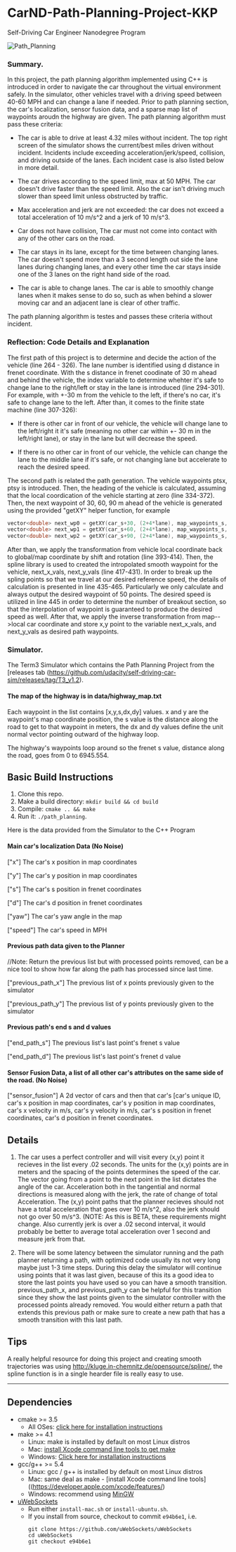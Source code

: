 # CarND-Path-Planning-Project-KKP
Self-Driving Car Engineer Nanodegree Program

[image1]: PP5.png 

![Path_Planning][image1]

### Summary.
In this project, the path planning algorithm implemented using C++ is introduced in order to navigate the car throughout the virtual environment safely. In the simulator, other vehicles travel with a driving speed between 40-60 MPH and can change a lane if needed. Prior to path planning section, the car's localization, sensor fusion data, and a sparse map list of waypoints aroudn the highway are given. The path planning algorithm must pass these criteria:

- The car is able to drive at least 4.32 miles without incident. The top right screen of the simulator shows the current/best miles driven without incident. Incidents include exceeding acceleration/jerk/speed, collision, and driving outside of the lanes. Each incident case is also listed below in more detail.

- The car drives according to the speed limit, max at 50 MPH. The car doesn't drive faster than the speed limit. Also the car isn't driving much slower than speed limit unless obstructed by traffic.

- Max acceleration and jerk are not exceeded: the car does not exceed a total acceleration of 10 m/s^2 and a jerk of 10 m/s^3.

- Car does not have collision, The car must not come into contact with any of the other cars on the road.

- The car stays in its lane, except for the time between changing lanes. The car doesn't spend more than a 3 second length out side the lane lanes during changing lanes, and every other time the car stays inside one of the 3 lanes on the right hand side of the road.

- The car is able to change lanes. The car is able to smoothly change lanes when it makes sense to do so, such as when behind a slower moving car and an adjacent lane is clear of other traffic.

The path planning algorithm is testes and passes these criteria without incident. 

### Reflection: Code Details and Explanation

The first path of this project is to determine and decide the action of the vehicle (line 264 - 326). The lane number is identified using d distance in frenet coordinate. With the s distance in frenet coodinate of 30 m ahead and behind the vehicle, the index variable to determine whehter it's safe to change lane to the right/left or stay in the lane is introduced (line 294-301). For example, with +-30 m from the vehicle to the left, if there's no car, it's safe to change lane to the left. After than, it comes to the finite state machine (line 307-326):

- If there is other car in front of our vehicle, the vehicle will change lane to the left/right it it's safe (meaning no other car within +- 30 m in the left/right lane), or stay in the lane but will decrease the speed.

- If there is no other car in front of our vehicle, the vehicle can change the lane to the middle lane if it's safe, or not changing lane but accelerate to reach the desired speed.

The second path is related the path generation. The vehicle waypoints ptsx, ptsy is introduced. Then, the heading of the vehicle is calculated, assuming that the local coordication of the vehicle starting at zero (line 334-372). Then, the next waypoint of 30, 60, 90 m ahead of the vehicle is generated using the provided "getXY" helper function, for example 
```cpp
vector<double> next_wp0 = getXY(car_s+30, (2+4*lane), map_waypoints_s, map_waypoints_x, map_waypoints_y);
vector<double> next_wp1 = getXY(car_s+60, (2+4*lane), map_waypoints_s, map_waypoints_x, map_waypoints_y);
vector<double> next_wp2 = getXY(car_s+90, (2+4*lane), map_waypoints_s, map_waypoints_x, map_waypoints_y);  
```
After than, we apply the transformation from vehicle local coordinate back to global/map coordinate by shift and rotation (line 393-414). Then, the spline library is used to created the intropolated smooth waypoint for the vehicle, next_x_vals, next_y_vals (line 417-431). In order to break up the spling points so that we travel at our desired reference speed, the details of calculation is presented in line 435-465. Particularly we only calculate and always output the desired waypoint of 50 points. The desired speed is utilized in line 445 in order to determine the number of breakout section, so that the interpolation of waypoint is guaranteed to produce the desired speed as well. After that, we apply the inverse transformation from map-->local car coordinate and store x,y point to the variable next_x_vals, and next_y_vals as desired path waypoints.


### Simulator.
The Term3 Simulator which contains the Path Planning Project from the [releases tab (https://github.com/udacity/self-driving-car-sim/releases/tag/T3_v1.2).


#### The map of the highway is in data/highway_map.txt
Each waypoint in the list contains  [x,y,s,dx,dy] values. x and y are the waypoint's map coordinate position, the s value is the distance along the road to get to that waypoint in meters, the dx and dy values define the unit normal vector pointing outward of the highway loop.

The highway's waypoints loop around so the frenet s value, distance along the road, goes from 0 to 6945.554.

## Basic Build Instructions

1. Clone this repo.
2. Make a build directory: `mkdir build && cd build`
3. Compile: `cmake .. && make`
4. Run it: `./path_planning`.

Here is the data provided from the Simulator to the C++ Program

#### Main car's localization Data (No Noise)

["x"] The car's x position in map coordinates

["y"] The car's y position in map coordinates

["s"] The car's s position in frenet coordinates

["d"] The car's d position in frenet coordinates

["yaw"] The car's yaw angle in the map

["speed"] The car's speed in MPH

#### Previous path data given to the Planner

//Note: Return the previous list but with processed points removed, can be a nice tool to show how far along
the path has processed since last time. 

["previous_path_x"] The previous list of x points previously given to the simulator

["previous_path_y"] The previous list of y points previously given to the simulator

#### Previous path's end s and d values 

["end_path_s"] The previous list's last point's frenet s value

["end_path_d"] The previous list's last point's frenet d value

#### Sensor Fusion Data, a list of all other car's attributes on the same side of the road. (No Noise)

["sensor_fusion"] A 2d vector of cars and then that car's [car's unique ID, car's x position in map coordinates, car's y position in map coordinates, car's x velocity in m/s, car's y velocity in m/s, car's s position in frenet coordinates, car's d position in frenet coordinates. 

## Details

1. The car uses a perfect controller and will visit every (x,y) point it recieves in the list every .02 seconds. The units for the (x,y) points are in meters and the spacing of the points determines the speed of the car. The vector going from a point to the next point in the list dictates the angle of the car. Acceleration both in the tangential and normal directions is measured along with the jerk, the rate of change of total Acceleration. The (x,y) point paths that the planner recieves should not have a total acceleration that goes over 10 m/s^2, also the jerk should not go over 50 m/s^3. (NOTE: As this is BETA, these requirements might change. Also currently jerk is over a .02 second interval, it would probably be better to average total acceleration over 1 second and measure jerk from that.

2. There will be some latency between the simulator running and the path planner returning a path, with optimized code usually its not very long maybe just 1-3 time steps. During this delay the simulator will continue using points that it was last given, because of this its a good idea to store the last points you have used so you can have a smooth transition. previous_path_x, and previous_path_y can be helpful for this transition since they show the last points given to the simulator controller with the processed points already removed. You would either return a path that extends this previous path or make sure to create a new path that has a smooth transition with this last path.

## Tips

A really helpful resource for doing this project and creating smooth trajectories was using http://kluge.in-chemnitz.de/opensource/spline/, the spline function is in a single hearder file is really easy to use.

---

## Dependencies

* cmake >= 3.5
  * All OSes: [click here for installation instructions](https://cmake.org/install/)
* make >= 4.1
  * Linux: make is installed by default on most Linux distros
  * Mac: [install Xcode command line tools to get make](https://developer.apple.com/xcode/features/)
  * Windows: [Click here for installation instructions](http://gnuwin32.sourceforge.net/packages/make.htm)
* gcc/g++ >= 5.4
  * Linux: gcc / g++ is installed by default on most Linux distros
  * Mac: same deal as make - [install Xcode command line tools]((https://developer.apple.com/xcode/features/)
  * Windows: recommend using [MinGW](http://www.mingw.org/)
* [uWebSockets](https://github.com/uWebSockets/uWebSockets)
  * Run either `install-mac.sh` or `install-ubuntu.sh`.
  * If you install from source, checkout to commit `e94b6e1`, i.e.
    ```
    git clone https://github.com/uWebSockets/uWebSockets 
    cd uWebSockets
    git checkout e94b6e1
    ```


